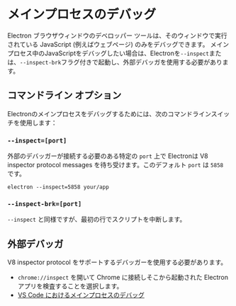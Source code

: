 # メインプロセスのデバッグ

Electron ブラウザウィンドウのデベロッパー ツールは、そのウィンドウで実行されている JavaScript (例えばウェブページ) のみをデバッグできます。 メインプロセス中のJavaScriptをデバッグしたい場合は、Electronを`--inspect`または、`--inspect-brk`フラグ付きで起動し、外部デバッガを使用する必要があります。

## コマンドライン オプション

Electronのメインプロセスをデバッグするためには、次のコマンドラインスイッチを使用します：

### `--inspect=[port]`

外部のデバッガーが接続する必要のある特定の `port` 上で Electronは V8 inspector protocol messages を待ち受けます。このデフォルト `port` は `5858` です。

```shell
electron --inspect=5858 your/app
```

### `--inspect-brk=[port]`

`--inspect` と同様ですが、最初の行でスクリプトを中断します。

## 外部デバッガ

V8 inspector protocol をサポートするデバッガーを使用する必要があります。

- `chrome://inspect` を開いて Chrome に接続しそこから起動された Electron アプリを検査することを選択します。
- [VS Code におけるメインプロセスのデバッグ](debugging-main-process-vscode.md)